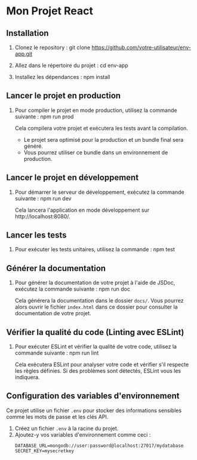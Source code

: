 # Mon Projet React

## Installation

1. Clonez le repository :
    git clone https://github.com/votre-utilisateur/env-app.git

2. Allez dans le répertoire du projet :
    cd env-app

3. Installez les dépendances :
    npm install

## Lancer le projet en production
1. Pour compiler le projet en mode production, utilisez la commande suivante :
    npm run prod

    Cela compilera votre projet et exécutera les tests avant la compilation.
    - Le projet sera optimisé pour la production et un bundle final sera généré.
    - Vous pourrez utiliser ce bundle dans un environnement de production.

## Lancer le projet en développement
1. Pour démarrer le serveur de développement, exécutez la commande suivante :
    npm run dev
    
    Cela lancera l'application en mode développement sur http://localhost:8080/.

## Lancer les tests
1. Pour exécuter les tests unitaires, utilisez la commande :
    npm test

## Générer la documentation
1. Pour générer la documentation de votre projet à l'aide de JSDoc, exécutez la commande suivante :
    npm run doc

    Cela générera la documentation dans le dossier `docs/`. Vous pourrez alors ouvrir le fichier `index.html` dans ce dossier pour consulter la documentation de votre projet.

## Vérifier la qualité du code (Linting avec ESLint)
1. Pour exécuter ESLint et vérifier la qualité de votre code, utilisez la commande suivante :
    npm run lint

    Cela exécutera ESLint pour analyser votre code et vérifier s'il respecte les règles définies. Si des problèmes sont détectés, ESLint vous les indiquera.

## Configuration des variables d'environnement

Ce projet utilise un fichier `.env` pour stocker des informations sensibles comme les mots de passe et les clés API.

1. Créez un fichier `.env` à la racine du projet.
2. Ajoutez-y vos variables d'environnement comme ceci :
   ```env
   DATABASE_URL=mongodb://user:password@localhost:27017/mydatabase
   SECRET_KEY=mysecretkey